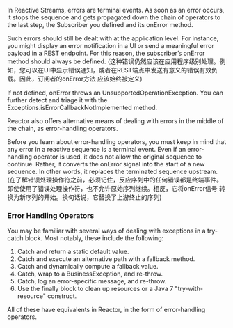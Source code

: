 In Reactive Streams, errors are terminal events. As soon as an error occurs, it stops the sequence and gets propagated 
down the chain of operators to the last step, the Subscriber you defined and its onError method.

Such errors should still be dealt with at the application level. For instance, you might display an error notification 
in a UI or send a meaningful error payload in a REST endpoint. For this reason, the subscriber’s onError method should 
always be defined.
(这种错误仍然应该在应用程序级别处理。例如，您可以在UI中显示错误通知，或者在REST端点中发送有意义的错误有效负载。因此，订阅者的onError方法
应该始终被定义)

If not defined, onError throws an UnsupportedOperationException. You can further detect and triage it with the 
Exceptions.isErrorCallbackNotImplemented method.

Reactor also offers alternative means of dealing with errors in the middle of the chain, as error-handling operators.

Before you learn about error-handling operators, you must keep in mind that any error in a reactive sequence is a 
terminal event. Even if an error-handling operator is used, it does not allow the original sequence to continue. 
Rather, it converts the onError signal into the start of a new sequence. In other words, it replaces the terminated 
sequence upstream.
(在了解错误处理操作符之前，必须记住，反应序列中的任何错误都是终端事件。即使使用了错误处理操作符，也不允许原始序列继续。相反，它将onError信号
转换为新序列的开始。换句话说，它替换了上游终止的序列)

### Error Handling Operators
You may be familiar with several ways of dealing with exceptions in a try-catch block. Most notably, these include 
the following:
1. Catch and return a static default value.
2. Catch and execute an alternative path with a fallback method.
3. Catch and dynamically compute a fallback value.
4. Catch, wrap to a BusinessException, and re-throw.
5. Catch, log an error-specific message, and re-throw.
6. Use the finally block to clean up resources or a Java 7 "try-with-resource" construct.

All of these have equivalents in Reactor, in the form of error-handling operators.
